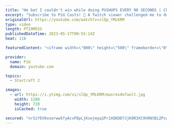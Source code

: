 ```yaml
---
title: "He bet I couldn't win while doing PUSHUPS EVERY 90 SECONDS | Challenge PiG - StarCraft 2"
excerpt: "Subscribe to PiG Casts! 🐷 A Twitch viewer challenged me to do 5 pushups every 90 seconds while laddering. Fun fact: Scarlett was the one who suggested I play Protoss for this challenge :P -- 🐷 Second Channel for Learning StarCraft 2: https://www.youtube.com/c/PiGRandom 🐷 Third Channel for Daily Pro"
originalUrl: https://youtube.com/watch?v=slQp_YMLKRM
type: video
length: PT19M55S
publishedDateTime: 2023-05-17T00:55:14Z
heat: 118

featuredContent: "<iframe width=\"800\" height=\"500\" frameborder=\"0\" src=\"https://www.youtube.com/embed/slQp_YMLKRM\" allow=\"accelerometer; autoplay; encrypted-media; gyroscope; picture-in-picture\" allowfullscreen></iframe>"

provider:
  name: PiG
  domain: youtube.com

topics:
  - StarCraft 2

images:
  - url: https://i.ytimg.com/vi/slQp_YMLKRM/maxresdefault.jpg
    width: 1280
    height: 720
    isCached: true

secured: "nrSiYEV0xxorww5fyAcvFDpLjKsejmyq1Pr1XQKDD7JjK8R3XC9hRNtBi2PcwjjI2rJN6/qERKnJZ8oqklzm9o0UrW1252TofZ8tBlHWLAUAzAbD/7ubLceXyvPe8LP1ltTXeqHDyZ74bDFDcjwY1Fy2HZ3IhNKDwjWRpOfDuareSADcwIC/g8hk2c8b1Xz5Kv0gbWt4eRk801ZVsVyOdxyWpl41/3lpgEveaVpZ+SQ49QkzCPWHvDm1AQnHxQI3/O9ZHS7f/HJPt90lFlNxiu/Z4duEptqbKGIWH3o7aXhsLrKKoOd/OuHZ4VEVMSp0gHWlzoCXi6FZ3K5C9Zqj/JwB4zOxuAsIE2fSeIOfycx8euUKlOkjFEy6rr3NH2Bs8uCb2gwrCi6fsjX0/4juK7Sos2T0ZmhJPIiG48XaQ5A=;abB4aIHxzY+HJx9SDGy29Q=="
---
```


